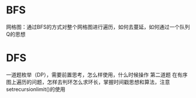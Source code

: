 # BFS
网格图：通过BFS的方式对整个网格图进行遍历，如何去蔓延，如何通过一个队列Q的思想
# DFS
一道题枚举（DP），需要前置思考，怎么样使用，什么时候操作
第二道题 在有序图上遍历的问题，怎样去判环怎么求环长，掌握时间戳思想和算法，注意setrecursionlimit()的使用
